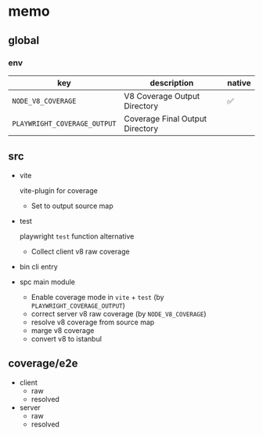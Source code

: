 # memo

## global

### env

| key                                 | description                     | native |
| ----------------------------------- | ------------------------------- | ------ |
| `NODE_V8_COVERAGE`                  | V8 Coverage Output Directory    | ✅     |
| `PLAYWRIGHT_COVERAGE_OUTPUT` | Coverage Final Output Directory |        |

## src

- vite

  vite-plugin for coverage

  - Set to output source map

- test

  playwright `test` function alternative

  - Collect client v8 raw coverage

- bin
  cli entry

- spc
  main module

  - Enable coverage mode in `vite` + `test` (by `PLAYWRIGHT_COVERAGE_OUTPUT`)
  - correct server v8 raw coverage (by `NODE_V8_COVERAGE`)
  - resolve v8 coverage from source map
  - marge v8 coverage
  - convert v8 to istanbul

## coverage/e2e

- client
  - raw
  - resolved
- server
  - raw
  - resolved
